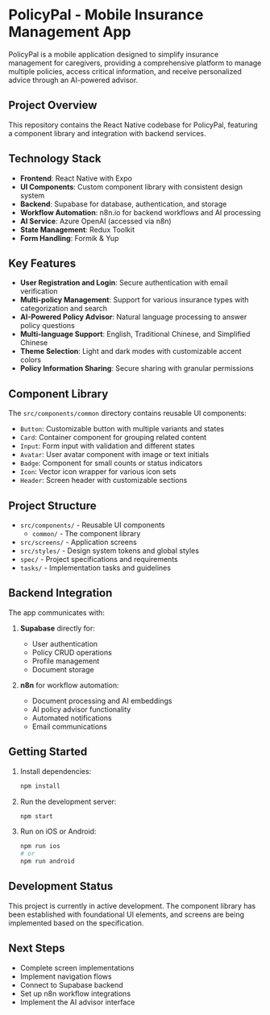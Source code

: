 # PolicyPal - Mobile Insurance Management App

PolicyPal is a mobile application designed to simplify insurance management for caregivers, providing a comprehensive platform to manage multiple policies, access critical information, and receive personalized advice through an AI-powered advisor.

## Project Overview

This repository contains the React Native codebase for PolicyPal, featuring a component library and integration with backend services.

## Technology Stack

- **Frontend**: React Native with Expo
- **UI Components**: Custom component library with consistent design system
- **Backend**: Supabase for database, authentication, and storage
- **Workflow Automation**: n8n.io for backend workflows and AI processing
- **AI Service**: Azure OpenAI (accessed via n8n)
- **State Management**: Redux Toolkit
- **Form Handling**: Formik & Yup

## Key Features

- **User Registration and Login**: Secure authentication with email verification
- **Multi-policy Management**: Support for various insurance types with categorization and search
- **AI-Powered Policy Advisor**: Natural language processing to answer policy questions
- **Multi-language Support**: English, Traditional Chinese, and Simplified Chinese
- **Theme Selection**: Light and dark modes with customizable accent colors
- **Policy Information Sharing**: Secure sharing with granular permissions

## Component Library

The `src/components/common` directory contains reusable UI components:

- `Button`: Customizable button with multiple variants and states
- `Card`: Container component for grouping related content
- `Input`: Form input with validation and different states
- `Avatar`: User avatar component with image or text initials
- `Badge`: Component for small counts or status indicators
- `Icon`: Vector icon wrapper for various icon sets
- `Header`: Screen header with customizable sections

## Project Structure

- `src/components/` - Reusable UI components
  - `common/` - The component library
- `src/screens/` - Application screens
- `src/styles/` - Design system tokens and global styles
- `spec/` - Project specifications and requirements
- `tasks/` - Implementation tasks and guidelines

## Backend Integration

The app communicates with:

1. **Supabase** directly for:
   - User authentication
   - Policy CRUD operations
   - Profile management
   - Document storage

2. **n8n** for workflow automation:
   - Document processing and AI embeddings
   - AI policy advisor functionality
   - Automated notifications
   - Email communications

## Getting Started

1. Install dependencies:
   ```bash
   npm install
   ```

2. Run the development server:
   ```bash
   npm start
   ```

3. Run on iOS or Android:
   ```bash
   npm run ios
   # or
   npm run android
   ```

## Development Status

This project is currently in active development. The component library has been established with foundational UI elements, and screens are being implemented based on the specification.

## Next Steps

- Complete screen implementations
- Implement navigation flows
- Connect to Supabase backend
- Set up n8n workflow integrations
- Implement the AI advisor interface
